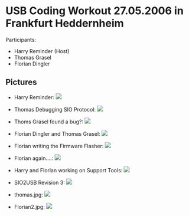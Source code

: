 # USB Coding Workout 27.05.2006 in Frankfurt Heddernheim  
  
Participants:  
  
- Harry Reminder (Host)  
- Thomas Grasel  
- Florian Dingler  
  
## Pictures  
  
- Harry Reminder:  ![](attachments/HarryCoding.jpg)  
  
- Thomas Debugging SIO Protocol:  ![](attachments/ThomasDebugging.jpg)  
  
- Thoms Grasel found a bug?:  ![](attachments/ThomasFoundBug.jpg)  
  
- Florian Dingler and Thomas Grasel:  ![](attachments/FlorianThomas.jpg)  
  
- Florian writing the Firmware Flasher:  ![](attachments/FlorianCoding.jpg)  
  
- Florian again....:  ![](attachments/Florian.jpg)  
  
- Harry and Florian working on Support Tools:  ![](attachments/HarryandFlorian.jpg)  
  
- SIO2USB Revision 3:  ![](attachments/SIO2USBv3.jpg)  
  
- thomas.jpg:  ![](attachments/thomas.jpg)  
  
- Florian2.jpg:  ![](attachments/Florian2.jpg)  
  
  
  
  
  
  
  
  
  
